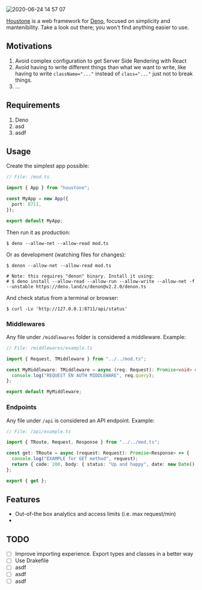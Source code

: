 ![2020-06-24 14 57 07](https://user-images.githubusercontent.com/675812/85560715-32c76a00-b62b-11ea-8898-95a838a75802.jpg)

[Houstone](https://github.com/sgmonda/houstone) is a web framework for [Deno](https://deno.land), focused on simplicity and mantenibility. Take a look out there; you won't find anything easier to use.


## Motivations

1. Avoid complex configuration to get Server Side Rendering with React
2. Avoid having to write different things than what we want to write, like having to write `className="..."` instead of `class="..."` just not to break things.
3. ...

## Requirements

1. Deno
2. asd
3. asdf

## Usage

Create the simplest app possible:

```typescript
// File: /mod.ts

import { App } from "houstone";

const MyApp = new App({
  port: 8711,
});

export default MyApp;
```

Then run it as production:

```
$ deno --allow-net --allow-read mod.ts
```

Or as development (watching files for changes):

```
$ denon --allow-net --allow-read mod.ts

# Note: this requires "denon" binary. Install it using:
# $ deno install --allow-read --allow-run --allow-write --allow-net -f --unstable https://deno.land/x/denon@v2.2.0/denon.ts
```

And check status from a terminal or browser:

```
$ curl -Lv 'http://127.0.0.1:8711/api/status'
```

### Middlewares

Any file under `/middlewares` folder is considered a middleware. Example:

```typescript
// File: /middlewares/example.ts

import { Request, TMiddleware } from "../../mod.ts";

const MyMiddleware: TMiddleware = async (req: Request): Promise<void> => {
  console.log("REQUEST EN AUTH MIDDLEWARE", req.query);
};

export default MyMiddleware;
```

### Endpoints

Any file under `/api` is considered an API endpoint. Example:

```typescript
// File: /api/example.ts

import { TRoute, Request, Response } from "../../mod.ts";

const get: TRoute = async (request: Request): Promise<Response> => {
  console.log("EXAMPLE for GET method", request);
  return { code: 200, body: { status: "Up and happy", date: new Date() } };
};

export { get };
```

## Features

- Out-of-the box analytics and access limits (i.e. max request/min)
-

## TODO

- [ ] Improve importing experience. Export types and classes in a better way
- [ ] Use Drakefile
- [ ] asdf
- [ ] asdf
- [ ] asdf
